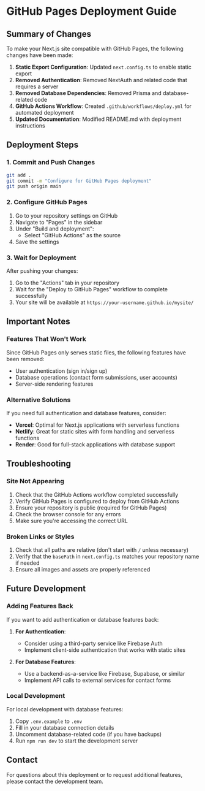 # GitHub Pages Deployment Guide

## Summary of Changes

To make your Next.js site compatible with GitHub Pages, the following changes have been made:

1. **Static Export Configuration**: Updated `next.config.ts` to enable static export
2. **Removed Authentication**: Removed NextAuth and related code that requires a server
3. **Removed Database Dependencies**: Removed Prisma and database-related code
4. **GitHub Actions Workflow**: Created `.github/workflows/deploy.yml` for automated deployment
5. **Updated Documentation**: Modified README.md with deployment instructions

## Deployment Steps

### 1. Commit and Push Changes

```bash
git add .
git commit -m "Configure for GitHub Pages deployment"
git push origin main
```

### 2. Configure GitHub Pages

1. Go to your repository settings on GitHub
2. Navigate to "Pages" in the sidebar
3. Under "Build and deployment":
   - Select "GitHub Actions" as the source
4. Save the settings

### 3. Wait for Deployment

After pushing your changes:
1. Go to the "Actions" tab in your repository
2. Wait for the "Deploy to GitHub Pages" workflow to complete successfully
3. Your site will be available at `https://your-username.github.io/mysite/`

## Important Notes

### Features That Won't Work

Since GitHub Pages only serves static files, the following features have been removed:
- User authentication (sign in/sign up)
- Database operations (contact form submissions, user accounts)
- Server-side rendering features

### Alternative Solutions

If you need full authentication and database features, consider:
- **Vercel**: Optimal for Next.js applications with serverless functions
- **Netlify**: Great for static sites with form handling and serverless functions
- **Render**: Good for full-stack applications with database support

## Troubleshooting

### Site Not Appearing

1. Check that the GitHub Actions workflow completed successfully
2. Verify GitHub Pages is configured to deploy from GitHub Actions
3. Ensure your repository is public (required for GitHub Pages)
4. Check the browser console for any errors
5. Make sure you're accessing the correct URL

### Broken Links or Styles

1. Check that all paths are relative (don't start with `/` unless necessary)
2. Verify that the `basePath` in `next.config.ts` matches your repository name if needed
3. Ensure all images and assets are properly referenced

## Future Development

### Adding Features Back

If you want to add authentication or database features back:

1. **For Authentication**: 
   - Consider using a third-party service like Firebase Auth
   - Implement client-side authentication that works with static sites

2. **For Database Features**:
   - Use a backend-as-a-service like Firebase, Supabase, or similar
   - Implement API calls to external services for contact forms

### Local Development

For local development with database features:

1. Copy `.env.example` to `.env`
2. Fill in your database connection details
3. Uncomment database-related code (if you have backups)
4. Run `npm run dev` to start the development server

## Contact

For questions about this deployment or to request additional features, please contact the development team.